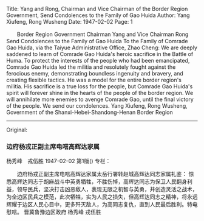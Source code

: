 Title: Yang and Rong, Chairman and Vice Chairman of the Border Region Government, Send Condolences to the Family of Gao Huida
Author: Yang Xiufeng, Rong Wusheng
Date: 1947-02-02
Page: 1

　　Border Region Government Chairman Yang and Vice Chairman Rong Send Condolences to the Family of Gao Huida
To the Family of Comrade Gao Huida, via the Taiyue Administrative Office, Zhao Cheng:
    We are deeply saddened to learn of Comrade Gao Huida's heroic sacrifice in the Battle of Huma. To protect the interests of the people who had been emancipated, Comrade Gao Huida led the militia and resolutely fought against the ferocious enemy, demonstrating boundless ingenuity and bravery, and creating flexible tactics. He was a model for the entire border region's militia. His sacrifice is a true loss for the people, but Comrade Gao Huida's spirit will forever shine in the hearts of the people of the border region. We will annihilate more enemies to avenge Comrade Gao, until the final victory of the people. We send our condolences.
    Yang Xiufeng, Rong Wusheng, Government of the Shanxi-Hebei-Shandong-Henan Border Region



<hr /> 

Original: 


### 边府杨戎正副主席电唁高辉达家属
杨秀峰　戎伍胜
1947-02-02
第1版()
专栏：

　　边府杨戎正副主席电唁高辉达家属太岳行署转赵城高辉达同志家属礼鉴：
    惊悉高辉达同志于胡麻战斗中英勇牺牲，不胜伤悼，高辉达同志为保卫人民翻身利益，领导民兵，坚决打击凶恶敌人，表现无限之机智与英勇，并创造灵活之战术，为全边区民兵之模范，此次牺牲，实为人民之损失，但高辉达同志之精神，将永远辉耀于边区人民心目中，更多歼灭敌人，为高同志复仇，直到人民最后胜利。特电慰唁。
    晋冀鲁豫边区政府  杨秀峰  戎伍胜
